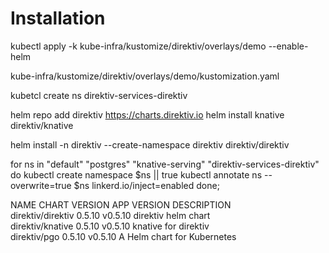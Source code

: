 # Installation
kubectl apply -k kube-infra/kustomize/direktiv/overlays/demo --enable-helm

kube-infra/kustomize/direktiv/overlays/demo/kustomization.yaml

kubetcl create ns direktiv-services-direktiv

helm repo add direktiv https://charts.direktiv.io
helm install knative direktiv/knative

helm install -n direktiv --create-namespace direktiv direktiv/direktiv 


for ns in "default" "postgres" "knative-serving" "direktiv-services-direktiv"
do
  kubectl create namespace $ns || true
  kubectl annotate ns --overwrite=true $ns linkerd.io/inject=enabled
done;

NAME                    CHART VERSION   APP VERSION     DESCRIPTION                
direktiv/direktiv       0.5.10          v0.5.10         direktiv helm chart        
direktiv/knative        0.5.10          v0.5.10         knative for direktiv       
direktiv/pgo            0.5.10          v0.5.10         A Helm chart for Kubernetes